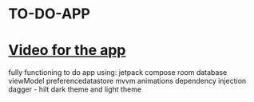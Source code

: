 # TO-DO-APP
# [Video for the app](https://drive.google.com/file/d/1EBRduI29Dr8XJRmJ8E6nkuX1E6isIJBh/view?usp=sharing)
fully functioning to do app using:
jetpack compose
room database
viewModel
preferencedatastore
mvvm
animations
dependency injection
dagger - hilt
dark theme and light theme
